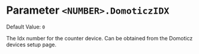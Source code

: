 # Parameter `<NUMBER>.DomoticzIDX`
Default Value: `0`

The Idx number for the counter device. Can be obtained from the Domoticz devices setup page.
